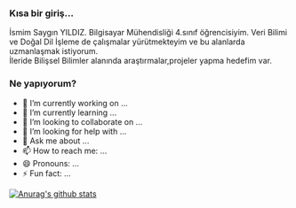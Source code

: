 ### Kısa bir giriş...

İsmim Saygın YILDIZ. Bilgisayar Mühendisliği 4.sınıf öğrencisiyim. Veri Bilimi ve Doğal Dil İşleme de çalışmalar yürütmekteyim ve bu alanlarda uzmanlaşmak istiyorum.<br>
İleride Bilişsel Bilimler alanında araştırmalar,projeler yapma hedefim var.


<!--
**rowers7/rowers7** is a ✨ _special_ ✨ repository because its `README.md` (this file) appears on your GitHub profile.

Here are some ideas to get you started:
-->

### Ne yapıyorum?


- 🔭 I’m currently working on ...
- 🌱 I’m currently learning ...
- 👯 I’m looking to collaborate on ...
- 🤔 I’m looking for help with ...
- 💬 Ask me about ...
- 📫 How to reach me: ...
- 😄 Pronouns: ...
- ⚡ Fun fact: ...

[![Anurag's github stats](https://github-readme-stats.vercel.app/api?username=rowers7)](https://github.com/anuraghazra/github-readme-stats)
